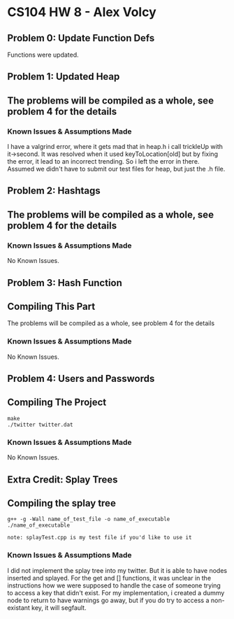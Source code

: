 # CS104 HW 8 - Alex Volcy

## Problem 0: Update Function Defs 

Functions were updated.

## Problem 1: Updated Heap

## The problems will be compiled as a whole, see problem 4 for the details

### Known Issues & Assumptions Made

I have a valgrind error, where it gets mad that in heap.h i call trickleUp with it->second. It was resolved when it used keyToLocation[old] but by fixing the error, it lead to an incorrect trending. So i left the error in there. Assumed we didn't have to submit our test files for heap, but just the .h file.

## Problem 2: Hashtags

## The problems will be compiled as a whole, see problem 4 for the details

### Known Issues & Assumptions Made

No Known Issues.

## Problem 3: Hash Function

## Compiling This Part

The problems will be compiled as a whole, see problem 4 for the details

### Known Issues & Assumptions Made

No Known Issues.

## Problem 4: Users and Passwords

## Compiling The Project

```
make
./twitter twitter.dat

```

### Known Issues & Assumptions Made

No Known Issues.

## Extra Credit: Splay Trees

## Compiling the splay tree
```
g++ -g -Wall name_of_test_file -o name_of_executable
./name_of_executable

note: splayTest.cpp is my test file if you'd like to use it

```


### Known Issues & Assumptions Made

I did not implement the splay tree into my twitter. But it is able to have nodes inserted and splayed. For the get and [] functions, it was unclear in the instructions how we were supposed to handle the case of someone trying to access a key that didn't exist. For my implementation, i created a dummy node to return to have warnings go away, but if you do try to access a non-existant key, it will segfault.
